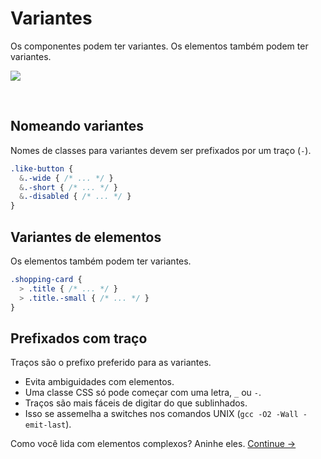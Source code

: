# Variantes

Os componentes podem ter variantes. Os elementos também podem ter variantes.

![](images/component-modifiers.png)

<br>

## Nomeando variantes
Nomes de classes para variantes devem ser prefixados por um traço (`-`).

  ```scss
  .like-button {
    &.-wide { /* ... */ }
    &.-short { /* ... */ }
    &.-disabled { /* ... */ }
  }
  ```

## Variantes de elementos
Os elementos também podem ter variantes.

  ```scss
  .shopping-card {
    > .title { /* ... */ }
    > .title.-small { /* ... */ }
  }
  ```

## Prefixados com traço
Traços são o prefixo preferido para as variantes.

  * Evita ambiguidades com elementos.
  * Uma classe CSS só pode começar com uma letra, `_` ou `-`.
  * Traços são mais fáceis de digitar do que sublinhados.
  * Isso se assemelha a switches nos comandos UNIX (`gcc -O2 -Wall -emit-last`).

Como você lida com elementos complexos? Aninhe eles.
[Continue →](nested-components.md)
<!-- {p:.pull-box} -->
